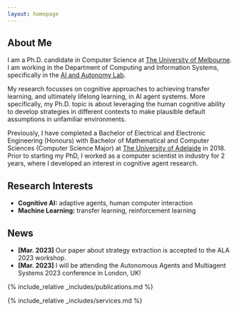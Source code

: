 ```yaml
---
layout: homepage
---
```


## About Me

I am a Ph.D. candidate in Computer Science at [The University of Melbourne](https://cis.unimelb.edu.au/people/students/archana-vadakattu). I am working in the Department of Computing and Information Systems, specifically in the [AI and Autonomy Lab](https://cis.unimelb.edu.au/agentlab#about). 

My research focusses on cognitive approaches to achieving transfer learning, and ultimately lifelong learning, in AI agent systems. More specifically, my Ph.D. topic is about leveraging the human cognitive ability to develop strategies in different contexts to make plausible default assumptions in unfamiliar environments. 

Previously, I have completed a Bachelor of Electrical and Electronic Engineering (Honours) with Bachelor of Mathematical and Computer Sciences (Computer Science Major) at [The University of Adelaide](https://www.adelaide.edu.au/) in 2018. Prior to starting my PhD, I worked as a computer scientist in industry for 2 years, where I developed an interest in cognitive agent research.

## Research Interests

- **Cognitive AI:** adaptive agents, human computer interaction
- **Machine Learning:** transfer learning, reinforcement learning

## News

- **[Mar. 2023]** Our paper about strategy extraction is accepted to the ALA 2023 workshop.
- **[Mar. 2023]** I will be attending the Autonomous Agents and Multiagent Systems 2023 conference in London, UK!

{% include_relative _includes/publications.md %}

{% include_relative _includes/services.md %}
